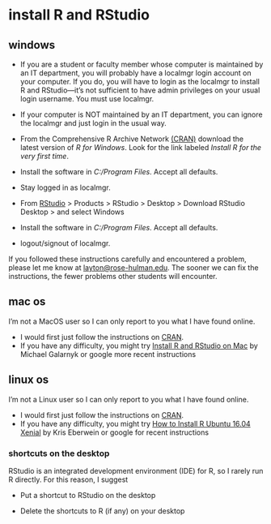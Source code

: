 
# install R and RStudio

## windows

  - If you are a student or faculty member whose computer is maintained
    by an IT department, you will probably have a localmgr login account
    on your computer. If you do, you will have to login as the localmgr
    to install R and RStudio—it’s not sufficient to have admin
    privileges on your usual login username. You must use localmgr.

  - If your computer is NOT maintained by an IT department, you can
    ignore the localmgr and just login in the usual way.

  - From the Comprehensive R Archive Network
    [(CRAN)](http://cran.us.r-project.org/) download the latest version
    of *R for Windows*. Look for the link labeled *Install R for the
    very first time*.

  - Install the software in *C:/Program Files*. Accept all defaults.

  - Stay logged in as localmgr.

  - From [RStudio](http://www.rstudio.com/) \> Products \> RStudio \>
    Desktop \> Download RStudio Desktop \> and select Windows

  - Install the software in *C:/Program Files*. Accept all defaults.

  - logout/signout of localmgr.

If you followed these instructions carefully and encountered a problem,
please let me know at <layton@rose-hulman.edu>. The sooner we can fix
the instructions, the fewer problems other students will encounter.

## mac os

I’m not a MacOS user so I can only report to you what I have found
online.

  - I would first just follow the instructions on
    [CRAN](https://cran.r-project.org/).
  - If you have any difficulty, you might try [Install R and RStudio on
    Mac](https://medium.com/@GalarnykMichael/install-r-and-rstudio-on-mac-e911606ce4f4)
    by Michael Galarnyk or google more recent instructions

## linux os

I’m not a Linux user so I can only report to you what I have found
online.

  - I would first just follow the instructions on
    [CRAN](https://cran.r-project.org/).
  - If you have any difficulty, you might try [How to Install R
    Ubuntu 16.04
    Xenial](http://www.datascienceriot.com//r/install-ubuntu16/) by Kris
    Eberwein or google for recent instructions

### shortcuts on the desktop

RStudio is an integrated development environment (IDE) for R, so I
rarely run R directly. For this reason, I suggest

  - Put a shortcut to RStudio on the desktop

  - Delete the shortcuts to R (if any) on your desktop
